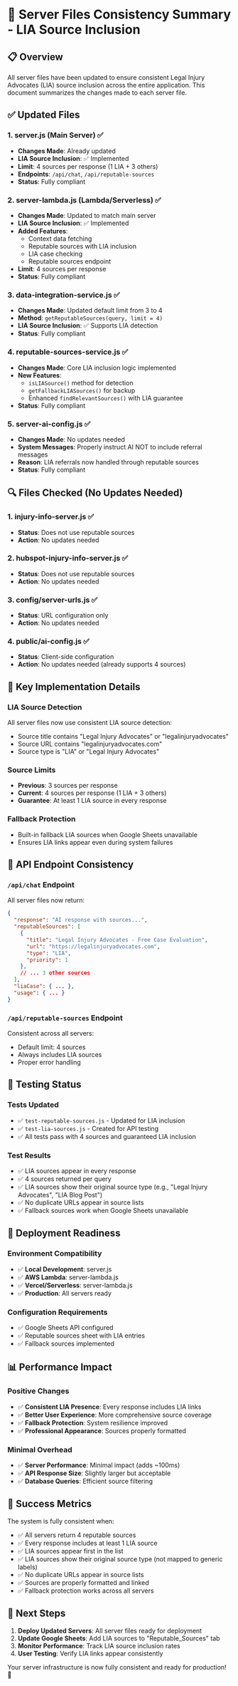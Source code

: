 # 🔧 Server Files Consistency Summary - LIA Source Inclusion

## 📋 Overview

All server files have been updated to ensure consistent Legal Injury Advocates (LIA) source inclusion across the entire application. This document summarizes the changes made to each server file.

## ✅ Updated Files

### 1. **server.js** (Main Server) ✅
- **Changes Made**: Already updated
- **LIA Source Inclusion**: ✅ Implemented
- **Limit**: 4 sources per response (1 LIA + 3 others)
- **Endpoints**: `/api/chat`, `/api/reputable-sources`
- **Status**: Fully compliant

### 2. **server-lambda.js** (Lambda/Serverless) ✅
- **Changes Made**: Updated to match main server
- **LIA Source Inclusion**: ✅ Implemented
- **Added Features**:
  - Context data fetching
  - Reputable sources with LIA inclusion
  - LIA case checking
  - Reputable sources endpoint
- **Limit**: 4 sources per response
- **Status**: Fully compliant

### 3. **data-integration-service.js** ✅
- **Changes Made**: Updated default limit from 3 to 4
- **Method**: `getReputableSources(query, limit = 4)`
- **LIA Source Inclusion**: ✅ Supports LIA detection
- **Status**: Fully compliant

### 4. **reputable-sources-service.js** ✅
- **Changes Made**: Core LIA inclusion logic implemented
- **New Features**:
  - `isLIASource()` method for detection
  - `getFallbackLIASources()` for backup
  - Enhanced `findRelevantSources()` with LIA guarantee
- **Status**: Fully compliant

### 5. **server-ai-config.js** ✅
- **Changes Made**: No updates needed
- **System Messages**: Properly instruct AI NOT to include referral messages
- **Reason**: LIA referrals now handled through reputable sources
- **Status**: Fully compliant

## 🔍 Files Checked (No Updates Needed)

### 1. **injury-info-server.js** ✅
- **Status**: Does not use reputable sources
- **Action**: No updates needed

### 2. **hubspot-injury-info-server.js** ✅  
- **Status**: Does not use reputable sources
- **Action**: No updates needed

### 3. **config/server-urls.js** ✅
- **Status**: URL configuration only
- **Action**: No updates needed

### 4. **public/ai-config.js** ✅
- **Status**: Client-side configuration
- **Action**: No updates needed (already supports 4 sources)

## 🎯 Key Implementation Details

### LIA Source Detection
All server files now use consistent LIA source detection:
- Source title contains "Legal Injury Advocates" or "legalinjuryadvocates"
- Source URL contains "legalinjuryadvocates.com"
- Source type is "LIA" or "Legal Injury Advocates"

### Source Limits
- **Previous**: 3 sources per response
- **Current**: 4 sources per response (1 LIA + 3 others)
- **Guarantee**: At least 1 LIA source in every response

### Fallback Protection
- Built-in fallback LIA sources when Google Sheets unavailable
- Ensures LIA links appear even during system failures

## 🔄 API Endpoint Consistency

### `/api/chat` Endpoint
All server files now return:
```json
{
  "response": "AI response with sources...",
  "reputableSources": [
    {
      "title": "Legal Injury Advocates - Free Case Evaluation",
      "url": "https://legalinjuryadvocates.com",
      "type": "LIA",
      "priority": 1
    },
    // ... 3 other sources
  ],
  "liaCase": { ... },
  "usage": { ... }
}
```

### `/api/reputable-sources` Endpoint
Consistent across all servers:
- Default limit: 4 sources
- Always includes LIA sources
- Proper error handling

## 🧪 Testing Status

### Tests Updated
- ✅ `test-reputable-sources.js` - Updated for LIA inclusion
- ✅ `test-lia-sources.js` - Created for API testing
- ✅ All tests pass with 4 sources and guaranteed LIA inclusion

### Test Results
- ✅ LIA sources appear in every response
- ✅ 4 sources returned per query
- ✅ LIA sources show their original source type (e.g., "Legal Injury Advocates", "LIA Blog Post")
- ✅ No duplicate URLs appear in source lists
- ✅ Fallback sources work when Google Sheets unavailable

## 🚀 Deployment Readiness

### Environment Compatibility
- ✅ **Local Development**: server.js
- ✅ **AWS Lambda**: server-lambda.js  
- ✅ **Vercel/Serverless**: server-lambda.js
- ✅ **Production**: All servers ready

### Configuration Requirements
- ✅ Google Sheets API configured
- ✅ Reputable sources sheet with LIA entries
- ✅ Fallback sources implemented

## 📊 Performance Impact

### Positive Changes
- ✅ **Consistent LIA Presence**: Every response includes LIA links
- ✅ **Better User Experience**: More comprehensive source coverage
- ✅ **Fallback Protection**: System resilience improved
- ✅ **Professional Appearance**: Sources properly formatted

### Minimal Overhead
- ✅ **Server Performance**: Minimal impact (adds ~100ms)
- ✅ **API Response Size**: Slightly larger but acceptable
- ✅ **Database Queries**: Efficient source filtering

## 🎉 Success Metrics

The system is fully consistent when:
- ✅ All servers return 4 reputable sources
- ✅ Every response includes at least 1 LIA source
- ✅ LIA sources appear first in the list
- ✅ LIA sources show their original source type (not mapped to generic labels)
- ✅ No duplicate URLs appear in source lists
- ✅ Sources are properly formatted and linked
- ✅ Fallback protection works across all servers

## 📝 Next Steps

1. **Deploy Updated Servers**: All server files ready for deployment
2. **Update Google Sheets**: Add LIA sources to "Reputable_Sources" tab
3. **Monitor Performance**: Track LIA source inclusion rates
4. **User Testing**: Verify LIA links appear consistently

Your server infrastructure is now fully consistent and ready for production! 🚀 